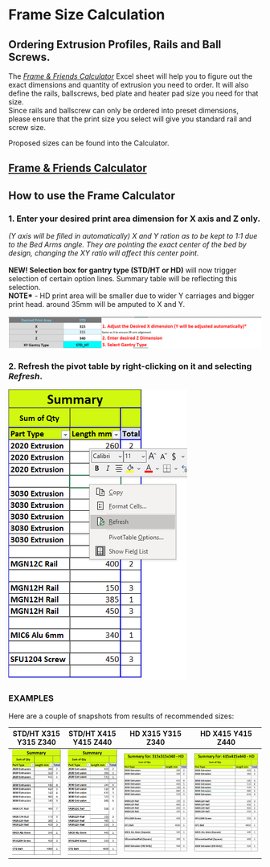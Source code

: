 # Frame Size Calculation

## Ordering Extrusion Profiles, Rails and Ball Screws.

The [_Frame & Friends Calculator_](../assets/references/frame/FrameCalculator.xlsx) Excel sheet will help you to figure out the exact dimensions and quantity of extrusion you need to order.
It will also define the rails, ballscrews, bed plate and heater pad size you need for that size.  
Since rails and ballscrew can only be ordered into preset dimensions, please ensure that the print size you select will give you standard rail and screw size.

Proposed sizes can be found into the Calculator.
## [Frame & Friends Calculator](../assets/references/frame/FrameCalculator.xlsx)

## How to use the Frame Calculator

### 1. Enter your desired print area dimension for **X axis and Z only**.
*(Y axis will be filled in automatically) X and Y ration as to be kept to 1:1 due to the Bed Arms angle.  They are pointing the exact center of the bed by design, changing the XY ratio will affect this center point.*  
<br>
__NEW! Selection box for gantry type (STD/HT or HD)__ will now trigger selection of certain option lines. Summary table will be reflecting this selection.  
__NOTE*__ - HD print area will be smaller due to wider Y carriages and bigger print head. around 35mm will be amputed to X and Y.  
<br>
![Frame Calculation Example 1](../assets/images/frame/framecalc1.png)

### 2. Refresh the pivot table by right-clicking on it and selecting *Refresh*.

![Frame Calculation Example 2](../assets/images/frame/framecalc2.png)

### EXAMPLES
Here are a couple of snapshots from results of recommended sizes:


| STD/HT X315 Y315 Z340                                     | STD/HT X415 Y415 Z440                                     | HD X315 Y315 Z340                                           | HD X415 Y415 Z440                                           |
|-----------------------------------------------------------|-----------------------------------------------------------|-------------------------------------------------------------|-------------------------------------------------------------|
| ![](../assets/images/frame/size-examples/315_315_340.png) | ![](../assets/images/frame/size-examples/415_415_440.png) | ![](../assets/images/frame/size-examples/315_315_340HD.png) | ![](../assets/images/frame/size-examples/415_415_440HD.png) |